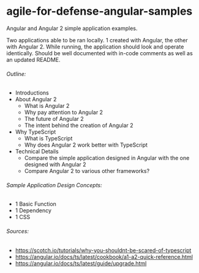 # agile-for-defense-angular-samples
Angular and Angular 2 simple application examples.

Two applications able to be ran locally. 1 created with Angular, the other with Angular 2. While running, the application should look and operate identically. Should be well documented with in-code comments as well as an updated README.

###### Outline:
* Introductions
* About Angular 2
    * What is Angular 2
    * Why pay attention to Angular 2
    * The future of Angular 2
    * The intent behind the creation of Angular 2
* Why TypeScript
    * What is TypeScript
    * Why does Angular 2 work better with TypeScript
* Technical Details
    * Compare the simple application designed in Angular with the one designed with Angular 2
    * Compare Angular 2 to various other frameworks?

###### Sample Application Design Concepts:
* 1 Basic Function
* 1 Dependency
* 1 CSS

###### Sources:
* https://scotch.io/tutorials/why-you-shouldnt-be-scared-of-typescript
* https://angular.io/docs/ts/latest/cookbook/a1-a2-quick-reference.html
* https://angular.io/docs/ts/latest/guide/upgrade.html
